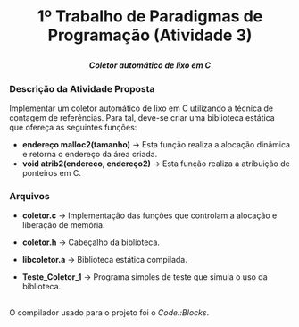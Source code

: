 # <p align="center">1º Trabalho de Paradigmas de Programação (Atividade 3) </p>
<h5 align="center"><strong>Coletor automático de lixo em C</strong></h5>

### Descrição da Atividade Proposta
Implementar um coletor automático de lixo em C utilizando a técnica de contagem de referências. Para tal, deve-se criar uma biblioteca estática que ofereça as seguintes funções:
 
- **endereço malloc2(tamanho)** → Esta função realiza a alocação dinâmica e retorna o endereço da área criada.
- **void atrib2(endereco, endereço2)** → Esta função realiza a atribuição de ponteiros em C.

### Arquivos
- **coletor.c** → Implementação das funções que controlam a alocação e liberação de memória.

- **coletor.h** → Cabeçalho da biblioteca.

- **libcoletor.a** → Biblioteca estática compilada.

- **Teste_Coletor_1** → Programa simples de teste que simula o uso da biblioteca.

##


O compilador usado para o projeto foi o *Code::Blocks*.
